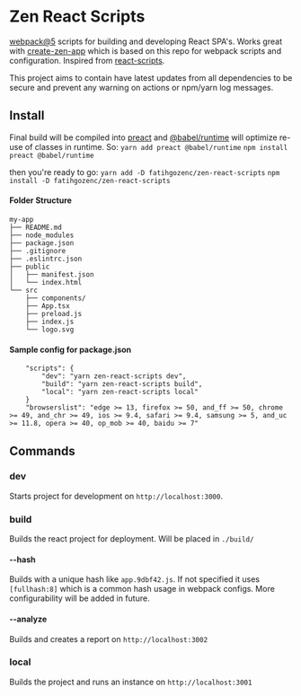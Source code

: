 # Zen React Scripts

[webpack@5](https://github.com/webpack/webpack) scripts for building and developing React SPA's. Works great with [create-zen-app](https://github.com/fatihgozenc/create-zen-app) which is based on this repo for webpack scripts and configuration. Inspired from [react-scripts](https://github.com/facebook/create-react-app/tree/main/packages/react-scripts).

This project aims to contain have latest updates from all dependencies to be secure and prevent any warning on actions or npm/yarn log messages.

## Install

Final build will be compiled into [preact](https://preactjs.com/) and [@babel/runtime](https://babeljs.io/docs/en/babel-runtime) will optimize re-use of classes in runtime. So:
``` yarn add preact @babel/runtime ```
``` npm install preact @babel/runtime ```

then you're ready to go:
``` yarn add -D fatihgozenc/zen-react-scripts ```
``` npm install -D fatihgozenc/zen-react-scripts ```

#### Folder Structure

```
my-app
├── README.md
├── node_modules
├── package.json
├── .gitignore
├── .eslintrc.json
├── public
│   ├── manifest.json
│   └── index.html
└── src
    ├── components/
    ├── App.tsx
    ├── preload.js
    ├── index.js
    └── logo.svg
```

#### Sample config for package.json
```
    "scripts": {
        "dev": "yarn zen-react-scripts dev",
        "build": "yarn zen-react-scripts build",
        "local": "yarn zen-react-scripts local"
    }
    "browserslist": "edge >= 13, firefox >= 50, and_ff >= 50, chrome >= 49, and_chr >= 49, ios >= 9.4, safari >= 9.4, samsung >= 5, and_uc >= 11.8, opera >= 40, op_mob >= 40, baidu >= 7"
```

## Commands

### dev
Starts project for development on `http://localhost:3000`.

### build
Builds the react project for deployment. Will be placed in `./build/`

#### --hash
Builds with a unique hash like `app.9dbf42.js`. If not specified it uses `[fullhash:8]` which is a common hash usage in webpack configs. More configurability will be added in future.

#### --analyze
Builds and creates a report on `http://localhost:3002`

<!-- ####--obfuscate
Obfuscates all JS code with hexes. -->

### local
Builds the project and runs an instance on `http://localhost:3001`